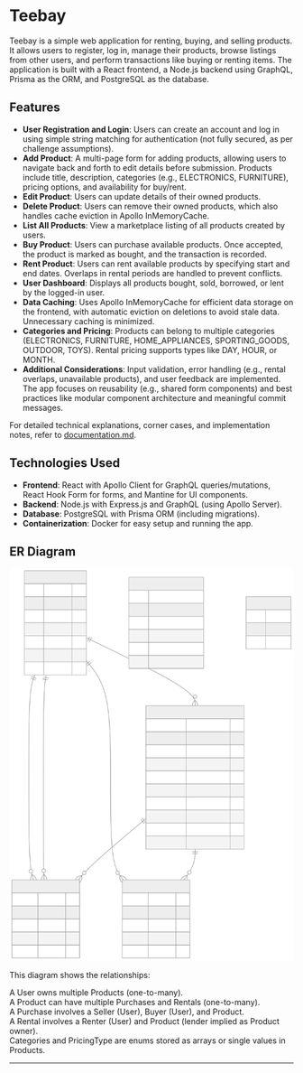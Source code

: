# Teebay

Teebay is a simple web application for renting, buying, and selling products. It allows users to register, log in, manage their products, browse listings from other users, and perform transactions like buying or renting items. The application is built with a React frontend, a Node.js backend using GraphQL, Prisma as the ORM, and PostgreSQL as the database.

## Features

- **User Registration and Login**: Users can create an account and log in using simple string matching for authentication (not fully secured, as per challenge assumptions).
- **Add Product**: A multi-page form for adding products, allowing users to navigate back and forth to edit details before submission. Products include title, description, categories (e.g., ELECTRONICS, FURNITURE), pricing options, and availability for buy/rent.
- **Edit Product**: Users can update details of their owned products.
- **Delete Product**: Users can remove their owned products, which also handles cache eviction in Apollo InMemoryCache.
- **List All Products**: View a marketplace listing of all products created by users.
- **Buy Product**: Users can purchase available products. Once accepted, the product is marked as bought, and the transaction is recorded.
- **Rent Product**: Users can rent available products by specifying start and end dates. Overlaps in rental periods are handled to prevent conflicts.
- **User Dashboard**: Displays all products bought, sold, borrowed, or lent by the logged-in user.
- **Data Caching**: Uses Apollo InMemoryCache for efficient data storage on the frontend, with automatic eviction on deletions to avoid stale data. Unnecessary caching is minimized.
- **Categories and Pricing**: Products can belong to multiple categories (ELECTRONICS, FURNITURE, HOME_APPLIANCES, SPORTING_GOODS, OUTDOOR, TOYS). Rental pricing supports types like DAY, HOUR, or MONTH.
- **Additional Considerations**: Input validation, error handling (e.g., rental overlaps, unavailable products), and user feedback are implemented. The app focuses on reusability (e.g., shared form components) and best practices like modular component architecture and meaningful commit messages.

For detailed technical explanations, corner cases, and implementation notes, refer to [documentation.md](./documentation.md).

## Technologies Used

- **Frontend**: React with Apollo Client for GraphQL queries/mutations, React Hook Form for forms, and Mantine for UI components.
- **Backend**: Node.js with Express.js and GraphQL (using Apollo Server).
- **Database**: PostgreSQL with Prisma ORM (including migrations).
- **Containerization**: Docker for easy setup and running the app.

## ER Diagram

![ER Diagram](./mermaid-diagram.svg)

This diagram shows the relationships:

A User owns multiple Products (one-to-many).  
A Product can have multiple Purchases and Rentals (one-to-many).  
A Purchase involves a Seller (User), Buyer (User), and Product.  
A Rental involves a Renter (User) and Product (lender implied as Product owner).  
Categories and PricingType are enums stored as arrays or single values in Products.

---    